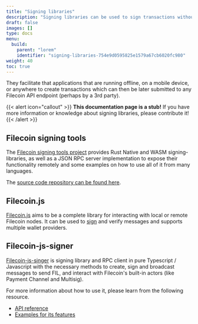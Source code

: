 ```yaml
---
title: "Signing libraries"
description: "Signing libraries can be used to sign transactions without requiring a dedicated node."
draft: false
images: []
type: docs
menu:
  build:
    parent: "lorem"
    identifier: "signing-libraries-754e9d0595825e1579a67cb6020fc980"
weight: 40
toc: true
---
```


They facilitate that applications that are running offline, on a mobile device, or anywhere to create transactions which can then be later submitted to any Filecoin API endpoint (perhaps by a 3rd party).

{{< alert icon="callout" >}}
**This documentation page is a stub!** If you have more information or knowledge about signing libraries, please contribute it!
{{< /alert >}}

## Filecoin signing tools

The [Filecoin signing tools project](https://www.zondax.ch/news/filecoin-signing-library-milestone-3-delivered) provides Rust Native and WASM signing-libraries, as well as a JSON RPC server implementation to expose their functionality remotely and some examples on how to use all of it from many languages.

The [source code repository can be found here](https://github.com/Zondax/filecoin-signing-tools).

## Filecoin.js

[Filecoin.js](https://filecoin-shipyard.github.io/filecoin.js/) aims to be a complete library for interacting with local or remote Filecoin nodes. It can be used to [sign](https://filecoin-shipyard.github.io/filecoin.js/docs/sign-message) and verify messages and supports multiple wallet providers.

## Filecoin-js-signer

[Filecoin-js-singer](https://github.com/blitslabs/filecoin-js-signer) is signing library and RPC client in pure Typescript / Javascript with the necessary methods to create, sign and broadcast messages to send FIL, and interact with Filecoin's built-in actors (like Payment Channel and Multisig).

For more information about how to use it, please learn from the following resource.

+ [API reference](https://blitslabs.gitbook.io/filecoin-loans/tools/filecoin-js-signer/api-reference)
+ [Examples for its features](https://github.com/blitslabs/filecoin-js-signer#filecoin-signer)
